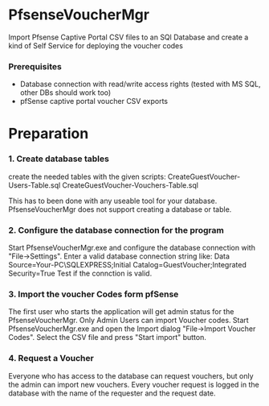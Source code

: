 # PfsenseVoucherMgr
Import Pfsense Captive Portal CSV files to an SQl Database and create a kind of Self Service for deploying the voucher codes

### Prerequisites
- Database connection with read/write access rights (tested with MS SQL, other DBs should work too)
- pfSense captive portal voucher CSV exports

# Preparation

### 1. Create database tables
create the needed tables with the given scripts: 
   CreateGuestVoucher-Users-Table.sql 
   CreateGuestVoucher-Vouchers-Table.sql

This has to been done with any useable tool for your database. PfsenseVoucherMgr does not support creating a database or table.   

### 2. Configure the database connection for the program
Start PfsenseVoucherMgr.exe and configure the database connection with "File->Settings". Enter a valid database connection string like:
    Data Source=Your-PC\SQLEXPRESS;Initial Catalog=GuestVoucher;Integrated Security=True
 Test if the connction is valid.

### 3. Import the voucher Codes form pfSense
The first user who starts the application will get admin status for the PfsenseVoucherMgr. Only Admin Users can import Voucher codes.
Start PfsenseVoucherMgr.exe and open the Import dialog "File->Import Voucher Codes". Select the CSV file and press "Start import" button.

### 4. Request a Voucher
Everyone who has access to the database can request vouchers, but only the admin can import new vouchers.
Every voucher request is logged in the database with the name of the requester and the request date.



 


